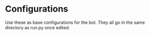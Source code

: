 # Configurations
Use these as base configurations for the bot. They all go in the same directory as run.py once edited.
